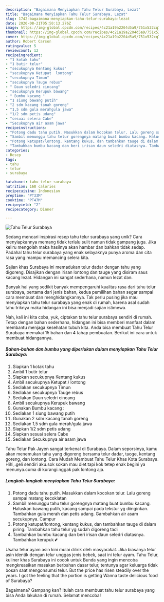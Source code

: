 ```yaml
---
description: "Bagaimana Menyiapkan Tahu Telur Surabaya, Lezat"
title: "Bagaimana Menyiapkan Tahu Telur Surabaya, Lezat"
slug: 1742-bagaimana-menyiapkan-tahu-telur-surabaya-lezat
date: 2020-08-21T05:50:13.276Z
image: https://img-global.cpcdn.com/recipes/4c21a19a2204d5a9/751x532cq70/tahu-telur-surabaya-foto-resep-utama.jpg
thumbnail: https://img-global.cpcdn.com/recipes/4c21a19a2204d5a9/751x532cq70/tahu-telur-surabaya-foto-resep-utama.jpg
cover: https://img-global.cpcdn.com/recipes/4c21a19a2204d5a9/751x532cq70/tahu-telur-surabaya-foto-resep-utama.jpg
author: Robert Carson
ratingvalue: 5
reviewcount: 12
recipeingredient:
- "1 kotak tahu"
- "1 butir telur"
- "secukupnya Kentang kukus"
- "secukupnya Ketupat  lontong"
- "secukupnya Timun"
- "secukupnya Tauge rebus"
- " Daun seledri cincang"
- "secukupnya Kerupuk bawang"
- " Bumbu kacang "
- "1 siung bawang putih"
- "2 sdm kacang tanah goreng"
- "1,5 sdm gula merahgula jawa"
- "1/2 sdm petis udang"
- "sesuai selera Cabe"
- "Secukupnya air asam jawa"
recipeinstructions:
- "Potong dadu tahu putih. Masukkan dalam kocokan telur. Lalu goreng sampai matang kecoklatan"
- "Sambil menunggu tahu telur gorengnya matang buat bumbu kacang. Haluskan bawang putih, kacang sampai pada tekstur yg diinginkan. Tambahkan gula merah dan petis udang. Gambahkan air asam secukupnya. Campur"
- "Potong ketupat/lontong, kentang kukus, dan tambahkan tauge di dalam piring. Tambahkan tahu telur yg sudah digoreng tadi"
- "Tambahkan bumbu kacang dan beri irisan daun seledri diatasnya. Tambahkan kerupuk 💕"
categories:
- Resep
tags:
- tahu
- telur
- surabaya

katakunci: tahu telur surabaya 
nutrition: 168 calories
recipecuisine: Indonesian
preptime: "PT33M"
cooktime: "PT47M"
recipeyield: "2"
recipecategory: Dinner

---
```



![Tahu Telur Surabaya](https://img-global.cpcdn.com/recipes/4c21a19a2204d5a9/751x532cq70/tahu-telur-surabaya-foto-resep-utama.jpg)

Sedang mencari inspirasi resep tahu telur surabaya yang unik? Cara menyiapkannya memang tidak terlalu sulit namun tidak gampang juga. Jika keliru mengolah maka hasilnya akan hambar dan bahkan tidak sedap. Padahal tahu telur surabaya yang enak selayaknya punya aroma dan cita rasa yang mampu memancing selera kita.

Sajian khas Surabaya ini memadukan telur dadar dengan tahu yang digoreng. Disajikan dengan irisan lontong dan tauge yang disiram saus kacang lezat. Hidangan ini sangat sederhana, namun lezat dan.

Banyak hal yang sedikit banyak mempengaruhi kualitas rasa dari tahu telur surabaya, pertama dari jenis bahan, kedua pemilihan bahan segar sampai cara membuat dan menghidangkannya. Tak perlu pusing jika mau menyiapkan tahu telur surabaya yang enak di rumah, karena asal sudah tahu triknya maka hidangan ini bisa menjadi sajian istimewa.


Nah, kali ini kita coba, yuk, ciptakan tahu telur surabaya sendiri di rumah. Tetap dengan bahan sederhana, hidangan ini bisa memberi manfaat dalam membantu menjaga kesehatan tubuh kita. Anda bisa membuat Tahu Telur Surabaya memakai 15 bahan dan 4 tahap pembuatan. Berikut ini cara untuk membuat hidangannya.

<!--inarticleads1-->

##### Bahan-bahan dan bumbu yang diperlukan dalam menyiapkan Tahu Telur Surabaya:

1. Siapkan 1 kotak tahu
1. Ambil 1 butir telur
1. Siapkan secukupnya Kentang kukus
1. Ambil secukupnya Ketupat / lontong
1. Sediakan secukupnya Timun
1. Sediakan secukupnya Tauge rebus
1. Sediakan  Daun seledri cincang
1. Ambil secukupnya Kerupuk bawang
1. Gunakan  Bumbu kacang :
1. Sediakan 1 siung bawang putih
1. Gunakan 2 sdm kacang tanah goreng
1. Sediakan 1,5 sdm gula merah/gula jawa
1. Siapkan 1/2 sdm petis udang
1. Siapkan sesuai selera Cabe
1. Sediakan Secukupnya air asam jawa


Tahu Telur Pak Jayen sangat terkenal di Surabaya. Dalam seporsinya, kamu akan menemukan tahu yang digoreng bersama telur dadar, taoge, kentang goreng, dan lontong. Cara Mudah Membuat Tahu Telur Khas Kota Surabaya. Hihi,.geli sendiri aku.sok sokan mau diet.tapi kok tetep enak begini ya menunya.cuma di kurangi.nggak pak lontong aja. 

<!--inarticleads2-->

##### Langkah-langkah menyiapkan Tahu Telur Surabaya:

1. Potong dadu tahu putih. Masukkan dalam kocokan telur. Lalu goreng sampai matang kecoklatan
1. Sambil menunggu tahu telur gorengnya matang buat bumbu kacang. Haluskan bawang putih, kacang sampai pada tekstur yg diinginkan. Tambahkan gula merah dan petis udang. Gambahkan air asam secukupnya. Campur
1. Potong ketupat/lontong, kentang kukus, dan tambahkan tauge di dalam piring. Tambahkan tahu telur yg sudah digoreng tadi
1. Tambahkan bumbu kacang dan beri irisan daun seledri diatasnya. Tambahkan kerupuk 💕


Usaha telur ayam asin kini mulai dilirik oleh masyarakat. Jika biasanya telur asin identik dengan telur unggas jenis bebek, saat ini telur ayam. Tahu Telur, kuliner khas Surabaya ini cocok untuk Bunda yang ingin mencoba mengkreasikan masakan berbahan dasar telur, tentunya agar keluarga tidak bosan saat mengonsumsi telur. But the price has risen steadily over the years. I got the feeling that the portion is getting Wanna taste delicious food of Surabaya? 

Bagaimana? Gampang kan? Itulah cara membuat tahu telur surabaya yang bisa Anda lakukan di rumah. Selamat mencoba!
